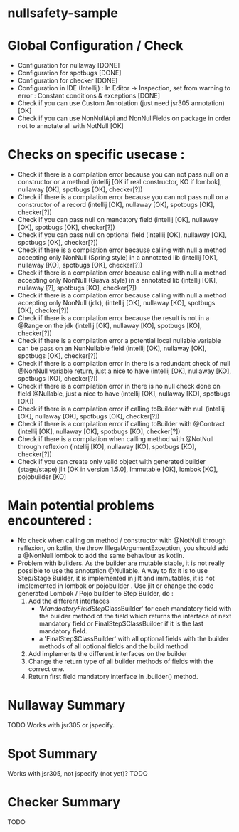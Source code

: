 # nullsafety-sample

# Global Configuration / Check 
- Configuration for nullaway [DONE]
- Configuration for spotbugs [DONE]
- Configuration for checker [DONE]
- Configuration in IDE (Intellij) : In Editor -> Inspection, set from warning to error : Constant conditions & exceptions [DONE]
- Check if you can use Custom Annotation (just need jsr305 annotation) [OK]
- Check if you can use NonNullApi and NonNullFields on package in order not to annotate all with NotNull [OK]

# Checks on specific usecase :
- Check if there is a compilation error because you can not pass null on a constructor or a method (intellij [OK if real constructor, KO if lombok], nullaway [OK], spotbugs [OK], checker[?])
- Check if there is a compilation error because you can not pass null on a constructor of a record (intellij [OK], nullaway [OK], spotbugs [OK], checker[?])
- Check if you can pass null on mandatory field (intellij [OK], nullaway [OK], spotbugs [OK], checker[?])
- Check if you can pass null on optional field (intellij [OK], nullaway [OK], spotbugs [OK], checker[?])
- Check if there is a compilation error because calling with null a method accepting only NonNull (Spring style) in a annotated lib (intellij [OK], nullaway [KO], spotbugs [OK], checker[?])
- Check if there is a compilation error because calling with null a method accepting only NonNull (Guava style) in a annotated lib (intellij [OK], nullaway [?], spotbugs [KO], checker[?])
- Check if there is a compilation error because calling with null a method accepting only NonNull (jdk), (intellij [OK], nullaway [KO], spotbugs [OK], checker[?])
- Check if there is a compilation error because the result is not in a @Range on the jdk (intellij [OK], nullaway [KO], spotbugs [KO], checker[?])
- Check if there is a compilation error a potential local nullable variable can be pass on an NunNullable field (intellij [OK], nullaway [OK], spotbugs [OK], checker[?])
- Check if there is a compilation error in there is a redundant check of null @NonNull variable return, just a nice to have  (intellij [OK], nullaway [KO], spotbugs [KO], checker[?])
- Check if there is a compilation error in there is no null check done on field @Nullable, just a nice to have  (intellij [OK], nullaway [KO], spotbugs [OK])
- Check if there is a compilation error if calling toBuilder with null (intellij [OK], nullaway [OK], spotbugs [OK], checker[?])
- Check if there is a compilation error if calling toBuilder with @Contract (intellij [OK], nullaway [OK], spotbugs [KO], checker[?])
- Check if there is a compilation when calling method with @NotNull through reflexion (intellij [KO], nullaway [KO], spotbugs [KO], checker[?])
- Check if you can create only valid object with generated builder (stage/stape) jlit [OK in version 1.5.0], Immutable [OK], lombok [KO], pojobuilder [KO]

# Main potential problems encountered :
- No check when calling on method / constructor with @NotNull through reflexion, on kotlin, the throw IllegalArgumentException, you should add a @NonNull lombok to add the same behaviour as kotlin.
- Problem with builders. As the builder are mutable stable, it is not really possible to use the annotation @Nullable.
  A way to fix it is to use Step/Stage Builder, it is implemented in jilt and immutables, it is not implemented in lombok or pojobuilder .
  Use jilt or change the code generated Lombok / Pojo builder to Step Builder, do :
  1. Add the different interfaces 
     - '$MandoatoryFieldStep$ClassBuilder' for each mandatory field with the builder method of the field which returns the interface of next mandatory field or FinalStep$ClassBuilder if it is the last mandatory field.
     - a 'FinalStep$ClassBuilder' with all optional fields with the builder methods of all optional fields and the build method
  2. Add implements the different interfaces on the builder
  3. Change the return type of all builder methods of fields with the correct one.
  4. Return first field mandatory interface in .builder() method.
  

# Nullaway Summary 
TODO
Works with jsr305 or jspecify.

# Spot Summary
Works with jsr305, not jspecify (not yet)? 
TODO

# Checker Summary
TODO